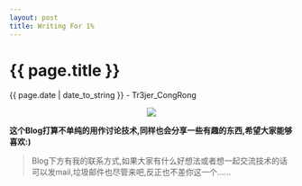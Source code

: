 ```yaml
---
layout: post
title: Writing For 1%
---
```


{{ page.title }}
================
<p class="date">{{ page.date | date_to_string }} - Tr3jer_CongRong</p>
<center>
<img src="http://tr3jer-1252048719.cos.ap-hongkong.myqcloud.com/dog-akita-inu-scarf-squint-snow-2880x1800.jpg">
</center>

**这个Blog打算不单纯的用作讨论技术,同样也会分享一些有趣的东西,希望大家能够喜欢:)**

>Blog下方有我的联系方式,如果大家有什么好想法或者想一起交流技术的话可以发mail,垃圾邮件也尽管来吧,反正也不差你这一个...... 